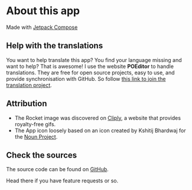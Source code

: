 # About this app

Made with [Jetpack Compose](https://developer.android.com/jetpack/compose)

## Help with the translations

You want to help translate this app? You find your language missing and want to help?
That is awesome!
I use the website **POEditor** to handle translations. They are free for open source projects, easy to use, and provide synchronisation with GitHub. So follow [this link to join the translation project](https://poeditor.com/join/project?hash=QaDkuFZTp2).

## Attribution

* The Rocket image was discovered on [Cliply](https://cliply.co/clip/rocket-icon/), a website that provides royalty-free gifs.
* The App icon loosely based on an icon created by Kshitij Bhardwaj for the [Noun Project](https://thenounproject.com/search/?q=wallpaper&i=92484).

## Check the sources

The source code can be found on [GitHub](https://github.com/redwarp/gif-wallpaper).

Head there if you have feature requests or so.
